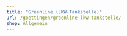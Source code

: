 ```yaml
---
title: "Greenline (LKW-Tankstelle)"
url: /goettingen/greenline-lkw-tankstelle/
shop: Allgemein
---
```

